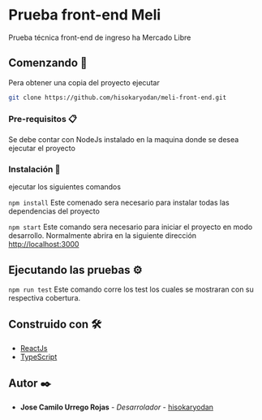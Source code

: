 # Prueba front-end Meli

Prueba técnica front-end de ingreso ha Mercado Libre

## Comenzando 🚀

Pera obtener una copia del proyecto ejecutar

```bash
git clone https://github.com/hisokaryodan/meli-front-end.git
```

### Pre-requisitos 📋

Se debe contar con NodeJs instalado en la maquina donde se desea ejecutar el proyecto

### Instalación 🔧

ejecutar los siguientes comandos

`npm install`
Este comenado sera necesario para instalar todas las dependencias del proyecto

`npm start`
Este comando sera necesario para iniciar el proyecto en modo desarrollo.
Normalmente abrira en la siguiente dirección [http://localhost:3000](http://localhost:3000)

## Ejecutando las pruebas ⚙️

`npm run test`
Este comando corre los test los cuales se mostraran con su respectiva cobertura.

## Construido con 🛠️

- [ReactJs](<(https://github.com/facebook/create-react-app)>)
- [TypeScript](https://github.com/microsoft/TypeScript)

## Autor ✒️

- **Jose Camilo Urrego Rojas** - _Desarrolador_ - [hisokaryodan](https://github.com/hisokaryodan)
